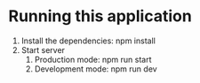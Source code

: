 # Running this application

1. Install the dependencies: npm install
2. Start server
    1. Production mode: npm run start
    2. Development mode: npm run dev   
